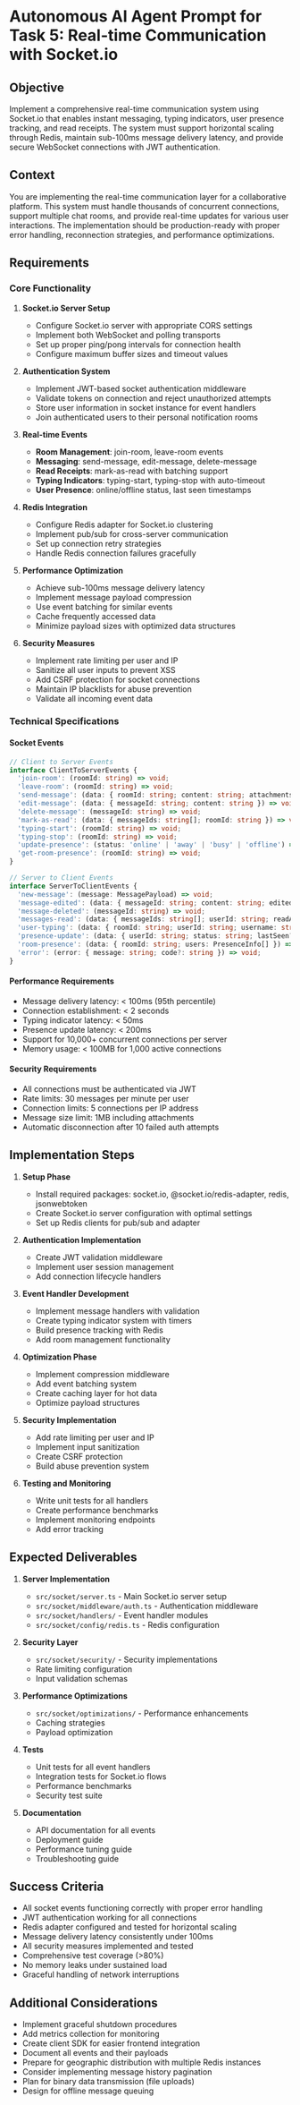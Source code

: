 # Autonomous AI Agent Prompt for Task 5: Real-time Communication with Socket.io

## Objective

Implement a comprehensive real-time communication system using Socket.io that enables instant messaging, typing indicators, user presence tracking, and read receipts. The system must support horizontal scaling through Redis, maintain sub-100ms message delivery latency, and provide secure WebSocket connections with JWT authentication.

## Context

You are implementing the real-time communication layer for a collaborative platform. This system must handle thousands of concurrent connections, support multiple chat rooms, and provide real-time updates for various user interactions. The implementation should be production-ready with proper error handling, reconnection strategies, and performance optimizations.

## Requirements

### Core Functionality

1. **Socket.io Server Setup**
   - Configure Socket.io server with appropriate CORS settings
   - Implement both WebSocket and polling transports
   - Set up proper ping/pong intervals for connection health
   - Configure maximum buffer sizes and timeout values

2. **Authentication System**
   - Implement JWT-based socket authentication middleware
   - Validate tokens on connection and reject unauthorized attempts
   - Store user information in socket instance for event handlers
   - Join authenticated users to their personal notification rooms

3. **Real-time Events**
   - **Room Management**: join-room, leave-room events
   - **Messaging**: send-message, edit-message, delete-message
   - **Read Receipts**: mark-as-read with batching support
   - **Typing Indicators**: typing-start, typing-stop with auto-timeout
   - **User Presence**: online/offline status, last seen timestamps

4. **Redis Integration**
   - Configure Redis adapter for Socket.io clustering
   - Implement pub/sub for cross-server communication
   - Set up connection retry strategies
   - Handle Redis connection failures gracefully

5. **Performance Optimization**
   - Achieve sub-100ms message delivery latency
   - Implement message payload compression
   - Use event batching for similar events
   - Cache frequently accessed data
   - Minimize payload sizes with optimized data structures

6. **Security Measures**
   - Implement rate limiting per user and IP
   - Sanitize all user inputs to prevent XSS
   - Add CSRF protection for socket connections
   - Maintain IP blacklists for abuse prevention
   - Validate all incoming event data

### Technical Specifications

#### Socket Events

```typescript
// Client to Server Events
interface ClientToServerEvents {
  'join-room': (roomId: string) => void;
  'leave-room': (roomId: string) => void;
  'send-message': (data: { roomId: string; content: string; attachments?: any[] }) => void;
  'edit-message': (data: { messageId: string; content: string }) => void;
  'delete-message': (messageId: string) => void;
  'mark-as-read': (data: { messageIds: string[]; roomId: string }) => void;
  'typing-start': (roomId: string) => void;
  'typing-stop': (roomId: string) => void;
  'update-presence': (status: 'online' | 'away' | 'busy' | 'offline') => void;
  'get-room-presence': (roomId: string) => void;
}

// Server to Client Events
interface ServerToClientEvents {
  'new-message': (message: MessagePayload) => void;
  'message-edited': (data: { messageId: string; content: string; editedAt: Date }) => void;
  'message-deleted': (messageId: string) => void;
  'messages-read': (data: { messageIds: string[]; userId: string; readAt: Date }) => void;
  'user-typing': (data: { roomId: string; userId: string; username: string; isTyping: boolean }) => void;
  'presence-update': (data: { userId: string; status: string; lastSeen?: Date }) => void;
  'room-presence': (data: { roomId: string; users: PresenceInfo[] }) => void;
  'error': (error: { message: string; code?: string }) => void;
}
```

#### Performance Requirements

- Message delivery latency: < 100ms (95th percentile)
- Connection establishment: < 2 seconds
- Typing indicator latency: < 50ms
- Presence update latency: < 200ms
- Support for 10,000+ concurrent connections per server
- Memory usage: < 100MB for 1,000 active connections

#### Security Requirements

- All connections must be authenticated via JWT
- Rate limits: 30 messages per minute per user
- Connection limits: 5 connections per IP address
- Message size limit: 1MB including attachments
- Automatic disconnection after 10 failed auth attempts

## Implementation Steps

1. **Setup Phase**
   - Install required packages: socket.io, @socket.io/redis-adapter, redis, jsonwebtoken
   - Create Socket.io server configuration with optimal settings
   - Set up Redis clients for pub/sub and adapter

2. **Authentication Implementation**
   - Create JWT validation middleware
   - Implement user session management
   - Add connection lifecycle handlers

3. **Event Handler Development**
   - Implement message handlers with validation
   - Create typing indicator system with timers
   - Build presence tracking with Redis
   - Add room management functionality

4. **Optimization Phase**
   - Implement compression middleware
   - Add event batching system
   - Create caching layer for hot data
   - Optimize payload structures

5. **Security Implementation**
   - Add rate limiting per user and IP
   - Implement input sanitization
   - Create CSRF protection
   - Build abuse prevention system

6. **Testing and Monitoring**
   - Write unit tests for all handlers
   - Create performance benchmarks
   - Implement monitoring endpoints
   - Add error tracking

## Expected Deliverables

1. **Server Implementation**
   - `src/socket/server.ts` - Main Socket.io server setup
   - `src/socket/middleware/auth.ts` - Authentication middleware
   - `src/socket/handlers/` - Event handler modules
   - `src/socket/config/redis.ts` - Redis configuration

2. **Security Layer**
   - `src/socket/security/` - Security implementations
   - Rate limiting configuration
   - Input validation schemas

3. **Performance Optimizations**
   - `src/socket/optimizations/` - Performance enhancements
   - Caching strategies
   - Payload optimization

4. **Tests**
   - Unit tests for all event handlers
   - Integration tests for Socket.io flows
   - Performance benchmarks
   - Security test suite

5. **Documentation**
   - API documentation for all events
   - Deployment guide
   - Performance tuning guide
   - Troubleshooting guide

## Success Criteria

- All socket events functioning correctly with proper error handling
- JWT authentication working for all connections
- Redis adapter configured and tested for horizontal scaling
- Message delivery latency consistently under 100ms
- All security measures implemented and tested
- Comprehensive test coverage (>80%)
- No memory leaks under sustained load
- Graceful handling of network interruptions

## Additional Considerations

- Implement graceful shutdown procedures
- Add metrics collection for monitoring
- Create client SDK for easier frontend integration
- Document all events and their payloads
- Prepare for geographic distribution with multiple Redis instances
- Consider implementing message history pagination
- Plan for binary data transmission (file uploads)
- Design for offline message queuing